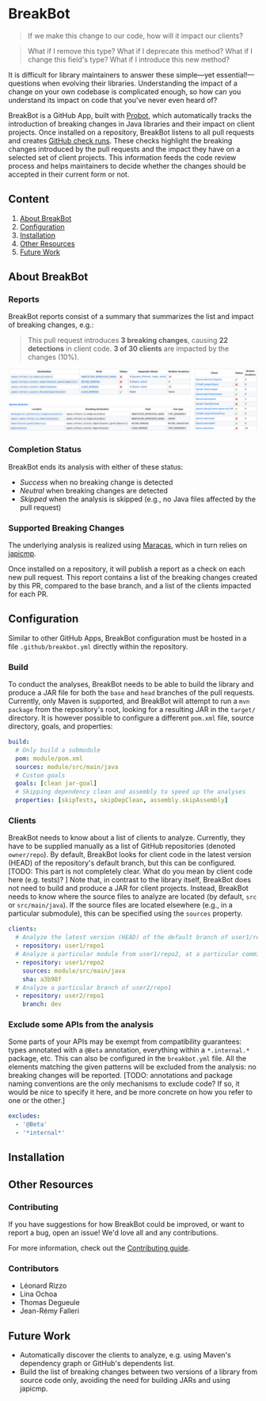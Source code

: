# BreakBot

> If we make this change to our code, how will it impact our clients?

> What if I remove this type? What if I deprecate this method? What if I change this field's type? What if I introduce this new method?

It is difficult for library maintainers to answer these simple—yet essential!—questions when evolving their libraries.
Understanding the impact of a change on your own codebase is complicated enough, so how can you understand its impact on code that you've never even heard of?

BreakBot is a GitHub App, built with [Probot](https://github.com/probot/probot), which automatically tracks the introduction of breaking changes in Java libraries and their impact on client projects.
Once installed on a repository, BreakBot listens to all pull requests and creates [GitHub check runs](https://docs.github.com/en/pull-requests/collaborating-with-pull-requests/collaborating-on-repositories-with-code-quality-features/about-status-checks). These checks highlight the breaking changes introduced by the pull requests and the impact they have on a selected set of client projects.
This information feeds the code review process and helps maintainers to decide whether the changes should be accepted in their current form or not.

## Content
1. [About BreakBot](#about-breakbot)
2. [Configuration](#configurations)
3. [Installation](#installation)
4. [Other Resources](#other-resources)
5. [Future Work](#future-work)


## About BreakBot

### Reports
BreakBot reports consist of a summary that summarizes the list and impact of breaking changes, e.g.:

> This pull request introduces **3 breaking changes**, causing **22 detections** in client code.
> **3 of 30 clients** are impacted by the changes (10%).

![A BreakBot report](./breakbot-report.png)

### Completion Status
BreakBot ends its analysis with either of these status:
  - _Success_ when no breaking change is detected
  - _Neutral_ when breaking changes are detected
  - _Skipped_ when the analysis is skipped (e.g., no Java files affected by the pull request)

### Supported Breaking Changes

The underlying analysis is realized using [Maracas](https://github.com/alien-tools/maracas), which in turn relies on [japicmp](https://github.com/siom79/japicmp).

Once installed on a repository, it will publish a report as a check on each new pull request. This report contains a list of the breaking changes created by this PR, compared to the base branch, and a list of the clients impacted for each PR.

## Configuration
Similar to other GitHub Apps, BreakBot configuration must be hosted in a file `.github/breakbot.yml` directly within the repository.

### Build
To conduct the analyses, BreakBot needs to be able to build the library and produce a JAR file for both the `base` and `head` branches of the pull requests. Currently, only Maven is supported, and BreakBot will attempt to run a `mvn package` from the repository's root, looking for a resulting JAR in the `target/` directory.
It is however possible to configure a different `pom.xml` file, source directory, goals, and properties:

```yaml
build:
  # Only build a submodule
  pom: module/pom.xml
  sources: module/src/main/java
  # Custom goals
  goals: [clean jar-goal]
  # Skipping dependency clean and assembly to speed up the analyses
  properties: [skipTests, skipDepClean, assembly.skipAssembly]
```

### Clients
BreakBot needs to know about a list of clients to analyze. Currently, they have to be supplied manually as a list of GitHub repositories (denoted `owner/repo`).
By default, BreakBot looks for client code in the latest version (HEAD) of the repository's default branch, but this can be configured. [TODO: This part is not completely clear. What do you mean by client code here (e.g. tests)? ]
Note that, in contrast to the library itself, BreakBot does not need to build and produce a JAR for client projects.
Instead, BreakBot needs to know where the source files to analyze are located (by default, `src` or `src/main/java`).
If the source files are located elsewhere (e.g., in a particular submodule), this can be specified using the `sources` property.

```yaml
clients:
  # Analyze the latest version (HEAD) of the default branch of user1/repo1
  - repository: user1/repo1
  # Analyze a particular module from user1/repo2, at a particular commit
  - repository: user1/repo2
    sources: module/src/main/java
    sha: a3b98f
  # Analyze a particular branch of user2/repo1
  - repository: user2/repo1
    branch: dev
```

### Exclude some APIs from the analysis
Some parts of your APIs may be exempt from compatibility guarantees: types annotated with a `@Beta` annotation, everything within a `*.internal.*` package, etc. This can also be configured in the `breakbot.yml` file. All the elements matching the given patterns will be excluded from the analysis: no breaking changes will be reported.
[TODO: annotations and package naming conventions are the only mechanisms to exclude code? If so, it would be nice to specify it here, and be more concrete on how you refer to one or the other.]

```yaml
excludes:
  - '@Beta'
  - '*internal*'
```

## Installation


## Other Resources

### Contributing

If you have suggestions for how BreakBot could be improved, or want to report a bug, open an issue! We'd love all and any contributions.

For more information, check out the [Contributing guide](CONTRIBUTING.md).

### Contributors

  - Léonard Rizzo
  - Lina Ochoa
  - Thomas Degueule
  - Jean-Rémy Falleri


## Future Work

  - Automatically discover the clients to analyze, e.g. using Maven's dependency graph or GitHub's dependents list.
  - Build the list of breaking changes between two versions of a library from source code only, avoiding the need for building JARs and using japicmp.

